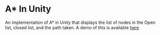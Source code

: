A* In Unity
============

An implementation of A* in Unity that displays the list of nodes in the Open list, closed list, and the path taken. A demo of this is available [here](http://archerofyail.github.io/AStarDemo/AStarDemo.html)
